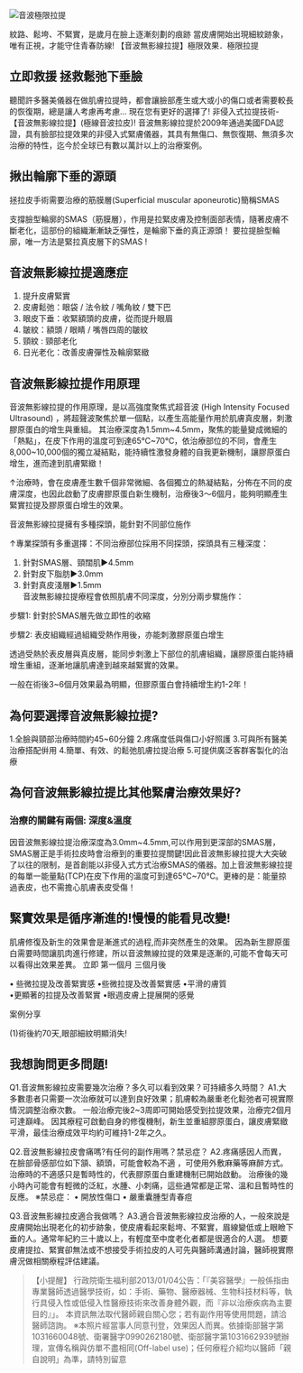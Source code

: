 ![音波極限拉提](http://www.dr-shine.com.tw/DB/Upload/2015081911561388859.jpg)

紋路、鬆垮、不緊實，是歲月在臉上逐漸刻劃的痕跡
當皮膚開始出現細紋跡象， 唯有正視，才能守住青春防線!
【音波無影線拉提】極限效果．極限拉提

## 立即救援 拯救鬆弛下垂臉

聽聞許多醫美儀器在做肌膚拉提時，都會讓臉部產生或大或小的傷口或者需要較長的恢復期，總是讓人考慮再考慮…
現在您有更好的選擇了! 非侵入式拉提技術-【音波無影線拉提】(極線音波拉皮)!
音波無影線拉提於2009年通過美國FDA認證，具有臉部拉提效果的非侵入式緊膚儀器，其具有無傷口、無恢復期、無須多次治療的特性，迄今於全球已有數以萬計以上的治療案例。

## 揪出輪廓下垂的源頭

 
拯拉皮手術需要治療的筋膜層(Superficial muscular aponeurotic)簡稱SMAS

支撐臉型輪廓的SMAS（筋膜層），作用是拉緊皮膚及控制面部表情，隨著皮膚不斷老化，這部份的組織漸漸缺乏彈性，是輪廓下垂的真正源頭！
要拉提臉型輪廓，唯一方法是緊拉真皮層下的SMAS !
 

## 音波無影線拉提適應症

1. 提升皮膚緊實
2. 皮膚鬆弛：眼袋 / 法令紋 / 嘴角紋 / 雙下巴
3. 眼皮下垂：收緊額頭的皮膚，從而提升眼眉
4. 皺紋：額頭 / 眼睛 / 嘴唇四周的皺紋
5. 頸紋 : 頸部老化
6. 日光老化：改善皮膚彈性及輪廓緊緻
 

## 音波無影線拉提作用原理

音波無影線拉提的作用原理，是以高強度聚焦式超音波 (High Intensity Focused Ultrasound) ，將超聲波聚焦於單一個點，以產生高能量作用於肌膚真皮層，刺激膠原蛋白的增生與重組。
其治療深度為1.5mm~4.5mm，聚焦的能量變成微細的「熱點」，在皮下作用的溫度可到達65℃~70℃，依治療部位的不同，會產生8,000~10,000個的獨立凝結點，能持續性激發身體的自我更新機制，讓膠原蛋白增生，進而達到肌膚緊緻！


↑治療時，會在皮膚產生數千個非常微細、各個獨立的熱凝結點，分佈在不同的皮膚深度，也因此啟動了皮膚膠原蛋白新生機制，治療後3～6個月，能夠明顯產生緊實拉提及膠原蛋白增生的效果。

音波無影線拉提擁有多種探頭，能針對不同部位施作

↑專業探頭有多重選擇：不同治療部位採用不同探頭，探頭具有三種深度：    
1. 針對SMAS層、頸闊肌►4.5mm  
2. 針對皮下脂肪►3.0mm  
3. 針對真皮淺層►1.5mm  
音波無影線拉提療程會依照肌膚不同深度，分別分兩步驟施作：
 
步驟1: 針對於SMAS層先做立即性的收縮

 
步驟2: 表皮組織經過組織受熱作用後，亦能刺激膠原蛋白增生

 透過受熱於表皮層與真皮層，能同步刺激上下部位的肌膚組織，讓膠原蛋白能持續增生重組，逐漸地讓肌膚達到越來越緊實的效果。
 
 
  一般在術後3~6個月效果最為明顯，但膠原蛋白會持續增生約1-2年！
 

## 為何要選擇音波無影線拉提?

1.全臉與頸部治療時間約45~60分鐘
2.疼痛度低與傷口小好照護
3.可與所有醫美治療搭配倂用
4.簡單、有效、的鬆弛肌膚拉提治療
5.可提供廣泛客群客製化的治療

## 為何音波無影線拉提比其他緊膚治療效果好?

### 治療的關鍵有兩個: 深度&溫度
因音波無影線拉提治療深度為3.0mm~4.5mm,可以作用到更深部的SMAS層，SMAS層正是手術拉皮時會治療到的重要拉提關鍵!因此音波無影線拉提大大突破了以往的限制，是首創能以非侵入式方式治療SMAS的儀器。加上音波無影線拉提的每單一能量點(TCP)在皮下作用的溫度可到達65℃~70℃。更棒的是：能量掠過表皮，也不需擔心肌膚表皮受傷！

## 緊實效果是循序漸進的!慢慢的能看見改變!
 
肌膚修復及新生的效果會是漸進式的過程,而非突然產生的效果。
因為新生膠原蛋白需要時間讓肌肉進行修建，所以音波無線拉提的效果是逐漸的,可能不會每天可以看得出效果差異。
立即	第一個月	三個月後

• 些微拉提及改善緊實感
•些微拉提及改善緊實感
•平滑的膚質	
•更顯著的拉提及改善緊實
•眼週皮膚上提展開的感覺

案例分享

(1)術後約70天,眼部細紋明顯消失!


## 我想詢問更多問題!

Q1.音波無影線拉皮需要幾次治療？多久可以看到效果？可持續多久時間？
A1.大多數患者只需要一次治療就可以達到良好效果；肌膚較為嚴重老化鬆弛者可視實際情況調整治療次數。 一般治療完後2~3周即可開始感受到拉提效果，治療完2個月可達巔峰。 因其療程可啟動自身的修復機制，新生並重組膠原蛋白，讓皮膚緊緻平滑，最佳治療成效平均約可維持1-2年之久。
 
Q2.音波無影線拉皮會痛嗎?有任何的副作用嗎？禁忌症？
A2.疼痛感因人而異，在臉部骨感部位如下頷、額頭，可能會較為不適 ，可使用外敷麻藥等麻醉方式。治療時的不適感只是暫時性的，代表膠原蛋白重建機制已開始啟動。 治療後的幾小時內可能會有輕微的泛紅，水腫、小刺痛，這些通常都是正常、溫和且暫時性的反應。
※禁忌症： • 開放性傷口 • 嚴重囊腫型青春痘
 
Q3.音波無影線拉皮適合我做嗎？
A3.適合音波無影線拉皮治療的人，一般來說是皮膚開始出現老化的初步跡象，使皮膚看起來鬆垮、不緊實，眉線變低或上眼瞼下垂的人。通常年紀約三十歲以上，有輕度至中度老化者都是很適合的人選。 想要皮膚提拉、緊實卻無法或不想接受手術拉皮的人可先與醫師溝通討論，醫師視實際膚況做相關療程評估建議。


>  【小提醒】 行政院衛生福利部2013/01/04公告：「『美容醫學』一般係指由專業醫師透過醫學技術，如：手術、藥物、醫療器械、生物科技材料等，執行具侵入性或低侵入性醫療技術來改善身體外觀，而『非以治療疾病為主要目的』」。 本資訊無法取代醫師親自關心您；若有副作用等使用問題，請洽醫師諮詢。
※本照片經當事人同意刊登，效果因人而異。依據衛部醫字第1031660048號、衛署醫字0990262180號、衛部醫字第1031662939號辦理，宣傳名稱與仿單不盡相同(Off-label use)；任何療程介紹均以醫師「親自說明」為準，請特別留意
